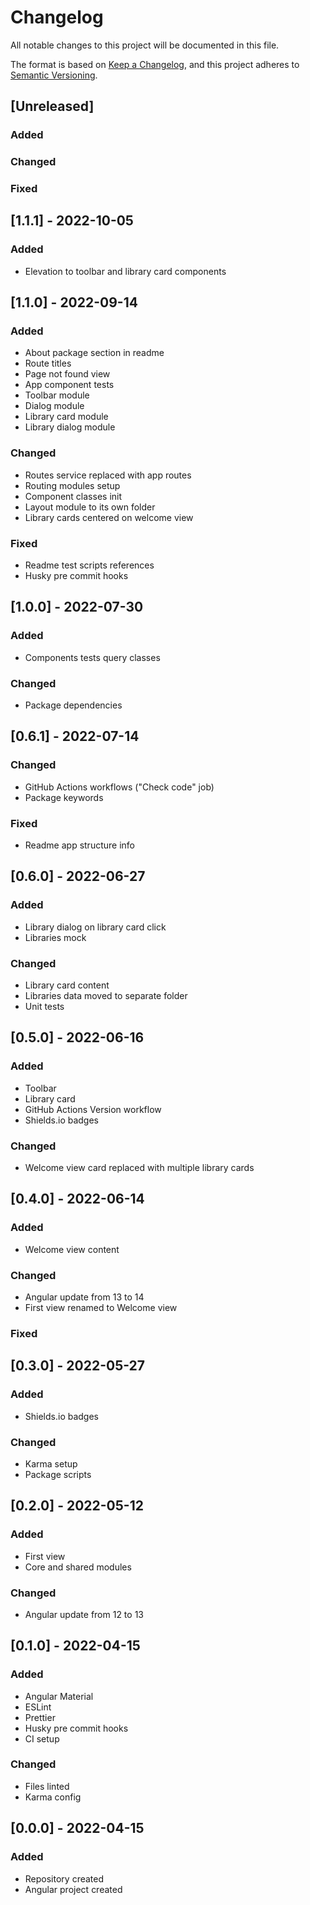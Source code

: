 # Changelog
All notable changes to this project will be documented in this file.

The format is based on [Keep a Changelog](https://keepachangelog.com/en/1.0.0/),
and this project adheres to [Semantic Versioning](https://semver.org/spec/v2.0.0.html).

## [Unreleased]
### Added
### Changed
### Fixed

## [1.1.1] - 2022-10-05
### Added
- Elevation to toolbar and library card components

## [1.1.0] - 2022-09-14
### Added
- About package section in readme
- Route titles
- Page not found view
- App component tests
- Toolbar module
- Dialog module
- Library card module
- Library dialog module
### Changed
- Routes service replaced with app routes
- Routing modules setup
- Component classes init
- Layout module to its own folder
- Library cards centered on welcome view
### Fixed
- Readme test scripts references
- Husky pre commit hooks

## [1.0.0] - 2022-07-30
### Added
- Components tests query classes
### Changed
- Package dependencies

## [0.6.1] - 2022-07-14
### Changed
- GitHub Actions workflows ("Check code" job)
- Package keywords
### Fixed
- Readme app structure info

## [0.6.0] - 2022-06-27
### Added
- Library dialog on library card click
- Libraries mock
### Changed
- Library card content
- Libraries data moved to separate folder
- Unit tests

## [0.5.0] - 2022-06-16
### Added
- Toolbar
- Library card
- GitHub Actions Version workflow
- Shields.io badges
### Changed
- Welcome view card replaced with multiple library cards

## [0.4.0] - 2022-06-14
### Added
- Welcome view content
### Changed
- Angular update from 13 to 14
- First view renamed to Welcome view
### Fixed

## [0.3.0] - 2022-05-27
### Added
- Shields.io badges
### Changed
- Karma setup
- Package scripts

## [0.2.0] - 2022-05-12
### Added
- First view
- Core and shared modules
### Changed
- Angular update from 12 to 13

## [0.1.0] - 2022-04-15
### Added
- Angular Material
- ESLint
- Prettier
- Husky pre commit hooks
- CI setup
### Changed
- Files linted
- Karma config

## [0.0.0] - 2022-04-15
### Added
- Repository created
- Angular project created
